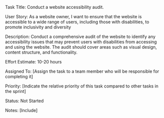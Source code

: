 Task Title:  Conduct a website accessibility audit.

User Story: As a website owner, I want to ensure that the website is accessible to a wide range of users, 
including those with disabilities, to promote inclusivity and diversity

Description: Conduct a comprehensive audit of the website to identify any accessibility issues 
that may prevent users with disabilities from accessing and using the website. 
The audit should cover areas such as visual design, content structure, and functionality.

Effort Estimate: 10-20 hours 

Assigned To: [Assign the task to a team member who will be responsible for completing it]

Priority: [Indicate the relative priority of this task compared to other tasks in the sprint]

Status: Not Started 

Notes: [Include]
